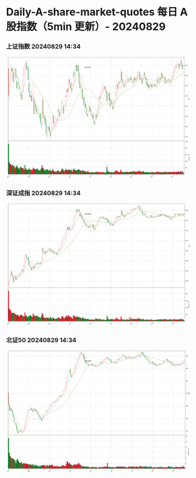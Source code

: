 
# Daily-A-share-market-quotes 每日 A 股指数（5min 更新）- 20240829

### 上证指数 20240829 14:34
![](./fig/2024/8/20240829-sh000001.png)

### 深证成指 20240829 14:34
![](./fig/2024/8/20240829-sz399001.png)

### 北证50 20240829 14:34
![](./fig/2024/8/20240829-bj899050.png)
